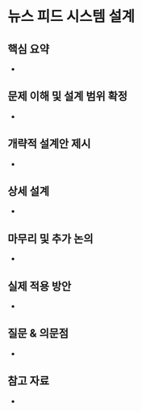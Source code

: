 # 뉴스 피드 시스템 설계

## 핵심 요약

<!-- 이 장의 핵심 내용을 3-5줄로 간략하게 요약 -->
-

## 문제 이해 및 설계 범위 확정

<!-- 문제 정의, 요구사항, 제약조건 등을 정리 -->
-

## 개략적 설계안 제시

<!-- 높은 수준의 시스템 설계안과 주요 컴포넌트 -->
-

## 상세 설계

<!-- 핵심 컴포넌트들의 상세 설계 및 구현 방법 -->
-

## 마무리 및 추가 논의

<!-- 확장성, 병목 현상, 장애 복구 등에 대한 논의 -->
-

## 실제 적용 방안

<!-- 이 내용을 실무에 어떻게 적용할 수 있을지 -->
-

## 질문 & 의문점

<!-- 추가로 알아봐야 할 내용이나 의문점 -->
-

## 참고 자료

<!-- 관련된 추가 자료 -->
-
